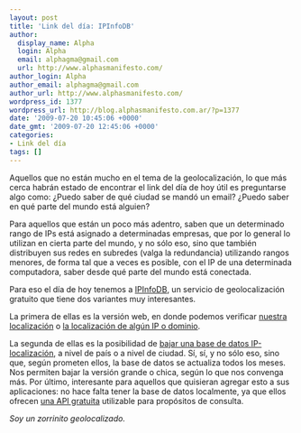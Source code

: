 ```yaml
---
layout: post
title: 'Link del día: IPInfoDB'
author:
  display_name: Alpha
  login: Alpha
  email: alphagma@gmail.com
  url: http://www.alphasmanifesto.com/
author_login: Alpha
author_email: alphagma@gmail.com
author_url: http://www.alphasmanifesto.com/
wordpress_id: 1377
wordpress_url: http://blog.alphasmanifesto.com.ar/?p=1377
date: '2009-07-20 10:45:06 +0000'
date_gmt: '2009-07-20 12:45:06 +0000'
categories:
- Link del día
tags: []
---
```


Aquellos que no están mucho en el tema de la geolocalización, lo que más cerca habrán estado de encontrar el link del día de hoy útil es preguntarse algo como:  ¿Puedo saber de qué ciudad se mandó un email?  ¿Puedo saber en qué parte del mundo está alguien?

Para aquellos que están un poco más adentro, saben que un determinado rango de IPs está asignado a determinadas empresas, que por lo general lo utilizan en cierta parte del mundo, y no sólo eso, sino que también distribuyen sus redes en subredes (valga la redundancia) utilizando rangos menores, de forma tal que a veces es posible, con el IP de una determinada computadora, saber desde qué parte del mundo está conectada.

Para eso el día de hoy tenemos a [IPInfoDB](http://ipinfodb.com/), un servicio de geolocalización gratuito que tiene dos variantes muy interesantes.

La primera de ellas es la versión web, en donde podemos verificar [nuestra localización](http://ipinfodb.com/my_ip_location.php) o [la localización de algún IP o dominio](http://ipinfodb.com/ip_locator.php).

La segunda de ellas es la posibilidad de [bajar una base de datos IP-localización](http://ipinfodb.com/ip_database.php), a nivel de país o a nivel de ciudad. Sí, sí, y no sólo eso, sino que, según prometen ellos, la base de datos se actualiza todos los meses. Nos permiten bajar la versión grande o chica, según lo que nos convenga más. Por último, interesante para aquellos que quisieran agregar esto a sus aplicaciones: no hace falta tener la base de datos localmente, ya que ellos ofrecen [una API gratuita](http://ipinfodb.com/ip_location_api.php) utilizable para propósitos de consulta.

_Soy un zorrinito geolocalizado._

